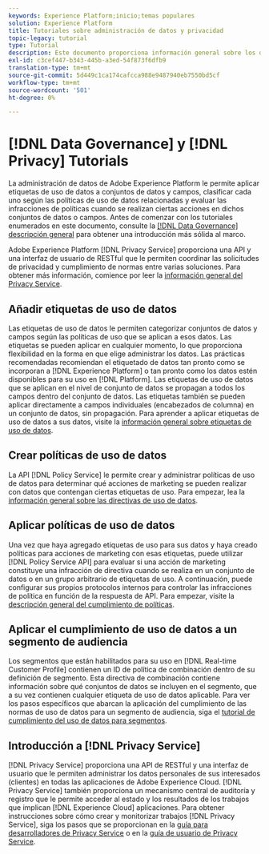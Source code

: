 ```yaml
---
keywords: Experience Platform;inicio;temas populares
solution: Experience Platform
title: Tutoriales sobre administración de datos y privacidad
topic-legacy: tutorial
type: Tutorial
description: Este documento proporciona información general sobre los distintos tutoriales disponibles relacionados con la administración de datos de Adobe Experience Platform y Adobe Experience Platform Privacy Service.
exl-id: c3cef447-b343-445b-a3ed-54f873f6dfb9
translation-type: tm+mt
source-git-commit: 5d449c1ca174cafcca988e9487940eb7550bd5cf
workflow-type: tm+mt
source-wordcount: '501'
ht-degree: 0%

---
```


# [!DNL Data Governance] y  [!DNL Privacy] Tutorials

La administración de datos de Adobe Experience Platform le permite aplicar etiquetas de uso de datos a conjuntos de datos y campos, clasificar cada uno según las políticas de uso de datos relacionadas y evaluar las infracciones de políticas cuando se realizan ciertas acciones en dichos conjuntos de datos o campos. Antes de comenzar con los tutoriales enumerados en este documento, consulte la [[!DNL Data Governance] descripción general](../data-governance/home.md) para obtener una introducción más sólida al marco.

Adobe Experience Platform [!DNL Privacy Service] proporciona una API y una interfaz de usuario de RESTful que le permiten coordinar las solicitudes de privacidad y cumplimiento de normas entre varias soluciones. Para obtener más información, comience por leer la [información general del Privacy Service](../privacy-service/home.md).

## Añadir etiquetas de uso de datos

Las etiquetas de uso de datos le permiten categorizar conjuntos de datos y campos según las políticas de uso que se aplican a esos datos. Las etiquetas se pueden aplicar en cualquier momento, lo que proporciona flexibilidad en la forma en que elige administrar los datos. Las prácticas recomendadas recomiendan el etiquetado de datos tan pronto como se incorporan a [!DNL Experience Platform] o tan pronto como los datos estén disponibles para su uso en [!DNL Platform]. Las etiquetas de uso de datos que se aplican en el nivel de conjunto de datos se propagan a todos los campos dentro del conjunto de datos. Las etiquetas también se pueden aplicar directamente a campos individuales (encabezados de columna) en un conjunto de datos, sin propagación. Para aprender a aplicar etiquetas de uso de datos a sus datos, visite la [información general sobre etiquetas de uso de datos](../data-governance/labels/overview.md).

## Crear políticas de uso de datos

La API [!DNL Policy Service] le permite crear y administrar políticas de uso de datos para determinar qué acciones de marketing se pueden realizar con datos que contengan ciertas etiquetas de uso. Para empezar, lea la [información general sobre las directivas de uso de datos](../data-governance/policies/overview.md).

## Aplicar políticas de uso de datos

Una vez que haya agregado etiquetas de uso para sus datos y haya creado políticas para acciones de marketing con esas etiquetas, puede utilizar [!DNL Policy Service API] para evaluar si una acción de marketing constituye una infracción de directiva cuando se realiza en un conjunto de datos o en un grupo arbitrario de etiquetas de uso. A continuación, puede configurar sus propios protocolos internos para controlar las infracciones de política en función de la respuesta de API. Para empezar, visite la [descripción general del cumplimiento de políticas](../data-governance/enforcement/overview.md).

## Aplicar el cumplimiento de uso de datos a un segmento de audiencia

Los segmentos que están habilitados para su uso en [!DNL Real-time Customer Profile] contienen un ID de política de combinación dentro de su definición de segmento. Esta directiva de combinación contiene información sobre qué conjuntos de datos se incluyen en el segmento, que a su vez contienen cualquier etiqueta de uso de datos aplicable. Para ver los pasos específicos que abarcan la aplicación del cumplimiento de las normas de uso de datos para un segmento de audiencia, siga el [tutorial de cumplimiento del uso de datos para segmentos](../segmentation/tutorials/governance.md).

## Introducción a [!DNL Privacy Service]

[!DNL Privacy Service] proporciona una API de RESTful y una interfaz de usuario que le permiten administrar los datos personales de sus interesados (clientes) en todas las aplicaciones de Adobe Experience Cloud. [!DNL Privacy Service] también proporciona un mecanismo central de auditoría y registro que le permite acceder al estado y los resultados de los trabajos que implican  [!DNL Experience Cloud] aplicaciones. Para obtener instrucciones sobre cómo crear y monitorizar trabajos [!DNL Privacy Service], siga los pasos que se proporcionan en la [guía para desarrolladores de Privacy Service](../privacy-service/api/getting-started.md) o en la [guía de usuario de Privacy Service](../privacy-service/ui/overview.md).
